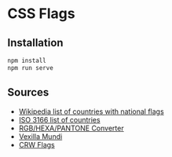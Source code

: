 # CSS Flags

## Installation

```sh
npm install
npm run serve
```

## Sources

- [Wikipedia list of countries with national flags][1]
- [ISO 3166 list of countries][2]
- [RGB/HEXA/PANTONE Converter][3]
- [Vexilla Mundi][4]
- [CRW Flags][5]


[1]: http://en.wikipedia.org/wiki/List_of_countries_by_style_of_national_flags
[2]: https://raw.githubusercontent.com/lukes/ISO-3166-Countries-with-Regional-Codes/master/all/all.json
[3]: http://rgb.to/
[4]: http://www.vexilla-mundi.com/
[5]: http://www.crwflags.com/fotw/flags/country.html
